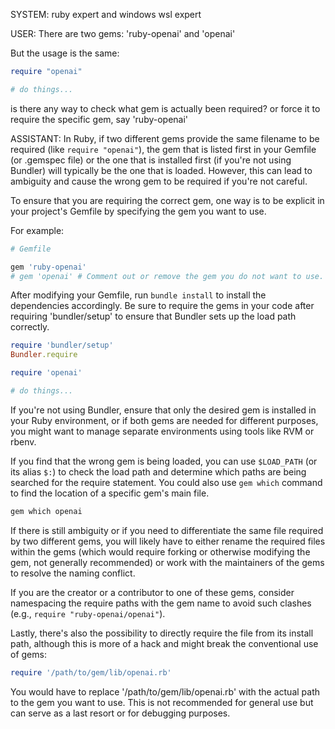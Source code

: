 SYSTEM:
ruby expert and windows wsl expert

USER:
There are two gems: 'ruby-openai' and 'openai'

But the usage is the same:
```ruby
require "openai"

# do things... 
```

is there any way to check what gem is actually been required? or force it to require the specific gem, say 'ruby-openai'

ASSISTANT:
In Ruby, if two different gems provide the same filename to be required (like `require "openai"`), the gem that is listed first in your Gemfile (or .gemspec file) or the one that is installed first (if you're not using Bundler) will typically be the one that is loaded. However, this can lead to ambiguity and cause the wrong gem to be required if you're not careful.

To ensure that you are requiring the correct gem, one way is to be explicit in your project's Gemfile by specifying the gem you want to use. 

For example:

```ruby
# Gemfile

gem 'ruby-openai'
# gem 'openai' # Comment out or remove the gem you do not want to use.
```

After modifying your Gemfile, run `bundle install` to install the dependencies accordingly. Be sure to require the gems in your code after requiring 'bundler/setup' to ensure that Bundler sets up the load path correctly.

```ruby
require 'bundler/setup' 
Bundler.require

require 'openai'

# do things...
```

If you're not using Bundler, ensure that only the desired gem is installed in your Ruby environment, or if both gems are needed for different purposes, you might want to manage separate environments using tools like RVM or rbenv.


If you find that the wrong gem is being loaded, you can use `$LOAD_PATH` (or its alias `$:`) to check the load path and determine which paths are being searched for the require statement. You could also use `gem which` command to find the location of a specific gem's main file.

```bash
gem which openai
```

If there is still ambiguity or if you need to differentiate the same file required by two different gems, you will likely have to either rename the required files within the gems (which would require forking or otherwise modifying the gem, not generally recommended) or work with the maintainers of the gems to resolve the naming conflict.

If you are the creator or a contributor to one of these gems, consider namespacing the require paths with the gem name to avoid such clashes (e.g., `require "ruby-openai/openai"`).

Lastly, there's also the possibility to directly require the file from its install path, although this is more of a hack and might break the conventional use of gems:

```ruby
require '/path/to/gem/lib/openai.rb'
```

You would have to replace '/path/to/gem/lib/openai.rb' with the actual path to the gem you want to use. This is not recommended for general use but can serve as a last resort or for debugging purposes.

